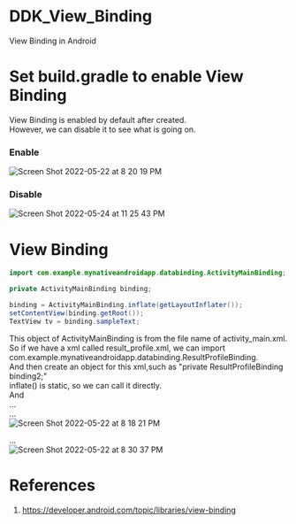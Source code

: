 # DDK_View_Binding
View Binding in Android

# Set build.gradle to enable View Binding
View Binding is enabled by default after created. </br>
However, we can disable it to see what is going on.</br>

### Enable
![Screen Shot 2022-05-22 at 8 20 19 PM](https://user-images.githubusercontent.com/67073582/169694810-7408b89b-57db-486a-9bbc-2cbda3e36ca7.png)

### Disable
![Screen Shot 2022-05-24 at 11 25 43 PM](https://user-images.githubusercontent.com/67073582/170073743-b1367824-32f9-451e-b2cc-b49ff15d1719.png)

# View Binding

```Java
import com.example.mynativeandroidapp.databinding.ActivityMainBinding;

private ActivityMainBinding binding;

binding = ActivityMainBinding.inflate(getLayoutInflater());
setContentView(binding.getRoot());
TextView tv = binding.sampleText;
```
This object of ActivityMainBinding is from the file name of activity_main.xml. </br>
So if we have a xml called result_profile.xml, we can import com.example.mynativeandroidapp.databinding.ResultProfileBinding. </br>
And then create an object for this xml,such as "private ResultProfileBinding binding2;" </br>
inflate() is static, so we can call it directly. </br>
And </br>
... </br>
... </br>
![Screen Shot 2022-05-22 at 8 18 21 PM](https://user-images.githubusercontent.com/67073582/169694747-79ea278e-340d-44cc-ac3f-859c9336e7a1.png)


... </br>
![Screen Shot 2022-05-22 at 8 30 37 PM](https://user-images.githubusercontent.com/67073582/169695348-bac2eb88-4ee1-4538-9bf6-399475be01cd.png)


# References
1. https://developer.android.com/topic/libraries/view-binding
